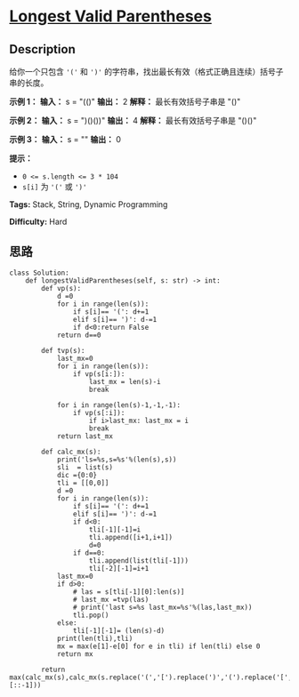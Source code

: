 # [Longest Valid Parentheses][title]

## Description

给你一个只包含 `'('` 和 `')'` 的字符串，找出最长有效（格式正确且连续）括号子串的长度。

**示例 1：**
            **输入：** s = "(()"    **输出：** 2    **解释：** 最长有效括号子串是 "()"    

**示例 2：**
            **输入：** s = ")()())"    **输出：** 4    **解释：** 最长有效括号子串是 "()()"    

**示例 3：**
            **输入：** s = ""    **输出：** 0    

**提示：**

  * `0 <= s.length <= 3 * 104`
  * `s[i]` 为 `'('` 或 `')'`


**Tags:** Stack, String, Dynamic Programming

**Difficulty:** Hard

## 思路

``` python3
class Solution:
    def longestValidParentheses(self, s: str) -> int:
        def vp(s):
            d =0
            for i in range(len(s)):
                if s[i]== '(': d+=1
                elif s[i]== ')': d-=1
                if d<0:return False
            return d==0

        def tvp(s):
            last_mx=0
            for i in range(len(s)):
                if vp(s[i:]):
                    last_mx = len(s)-i
                    break

            for i in range(len(s)-1,-1,-1):
                if vp(s[:i]):
                    if i>last_mx: last_mx = i
                    break                   
            return last_mx

        def calc_mx(s):
            print('ls=%s,s=%s'%(len(s),s))
            sli  = list(s)
            dic ={0:0}
            tli = [[0,0]]
            d =0
            for i in range(len(s)):
                if s[i]== '(': d+=1
                elif s[i]== ')': d-=1
                if d<0:
                    tli[-1][-1]=i 
                    tli.append([i+1,i+1])
                    d=0
                if d==0:
                    tli.append(list(tli[-1]))
                    tli[-2][-1]=i+1
            last_mx=0
            if d>0:
                # las = s[tli[-1][0]:len(s)]
                # last_mx =tvp(las)
                # print('last s=%s last_mx=%s'%(las,last_mx))
                tli.pop()
            else:
                tli[-1][-1]= (len(s)-d)
            print(len(tli),tli)
            mx = max(e[1]-e[0] for e in tli) if len(tli) else 0
            return mx
        
        return max(calc_mx(s),calc_mx(s.replace('(','[').replace(')','(').replace('[',')')[::-1]))
```

[title]: https://leetcode-cn.com/problems/longest-valid-parentheses
